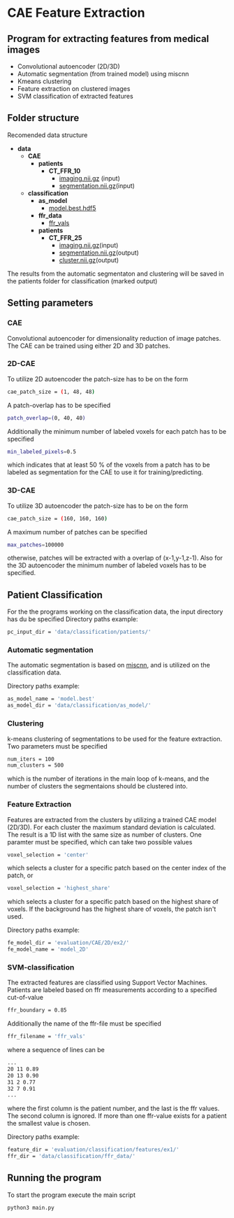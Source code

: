 # CAE Feature Extraction

## Program for extracting features from medical images

- Convolutional autoencoder (2D/3D)
- Automatic segmentation (from trained model) using miscnn
- Kmeans clustering
- Feature extraction on clustered images 
- SVM classification of extracted features 


## Folder structure
Recomended data structure
- __data__
   - __CAE__
     - __patients__
       - __CT\_FFR\_10__
         - [imaging.nii.gz](CAE/patients/CT_FFR_10/imaging.nii.gz) (input)
         - [segmentation.nii.gz](CAE/patients/CT_FFR_10/segmentation.nii.gz)(input)            
   - __classification__
     - __as\_model__
       - [model.best.hdf5](classification/as_model/model.best.hdf5)
     - __ffr\_data__
       - [ffr\_vals](classification/ffr_data/ffr_vals)
     - __patients__
       - __CT\_FFR\_25__
         - [imaging.nii.gz](classification/patients/CT_FFR_25/imaging.nii.gz)(input)
         - [segmentation.nii.gz](classification/patients/CT_FFR_25/segmentation.nii.gz)(output)
         - [cluster.nii.gz](classification/patients/CT_FFR_25/cluster.nii.gz)(output)

The results from the automatic segmentaton and clustering will be saved in the patients folder for classification (marked output)
## Setting parameters
### CAE
Convolutional autoencoder for dimensionality reduction of image patches. The CAE can be trained using either 2D and 3D patches.
### 2D-CAE
To utilize 2D autoencoder the patch-size has to be on the form 
```bash
cae_patch_size = (1, 48, 48)
```
A patch-overlap has to be specified
```bash
patch_overlap=(0, 40, 40)
```
Additionally the minimum number of labeled voxels for each patch has to be specified
```bash
min_labeled_pixels=0.5
```
which indicates that at least 50 % of the voxels from a patch has to be labeled as segmentation for the CAE to use it for training/predicting. 
### 3D-CAE
To utilize 3D autoencoder the patch-size has to be on the form 
```bash
cae_patch_size = (160, 160, 160)
```
A maximum number of patches can be specified
```bash
max_patches=100000
```
otherwise, patches will be extracted with a overlap of (x-1,y-1,z-1). Also for the 3D autoencoder the minimum number of labeled voxels has to be specified.

## Patient Classification
For the the programs working on the classification data, the input directory has du be specified
Directory paths example:
```bash
pc_input_dir = 'data/classification/patients/'
```
### Automatic segmentation
The automatic segmentation is based on [miscnn](https://github.com/frankkramer-lab/MIScnn), and is utilized on the classification data.

Directory paths example:
```bash
as_model_name = 'model.best'
as_model_dir = 'data/classification/as_model/'
```


### Clustering
k-means clustering of segmentations to be used for the feature extraction. Two parameters must be specified
```bash
num_iters = 100
num_clusters = 500
```
which is the number of iterations in the main loop of k-means, and the number of clusters the segmentaions should be clustered into.

### Feature Extraction
Features are extracted from the clusters by utilizing a trained CAE model (2D/3D). For each cluster the maximum standard deviation is calculated. The result is a 1D list with the same size as number of clusters. One paramter must be specified, which can take two possible values 
```bash
voxel_selection = 'center'
```
which selects a cluster for a specific patch based on the center index of the patch, or
```bash
voxel_selection = 'highest_share'
```
which selects a cluster for a specific patch based on the highest share of voxels. If the background has the highest share of voxels, the patch isn't used. 

Directory paths example:
```bash
fe_model_dir = 'evaluation/CAE/2D/ex2/'
fe_model_name = 'model_2D'
```

### SVM-classification 
The extracted features are classified using Support Vector Machines. Patients are labeled based on ffr measurements according to a specified cut-of-value
```bash
ffr_boundary = 0.85
```
Additionally the name of the ffr-file must be specified 
```bash
ffr_filename = 'ffr_vals'
```
where a sequence of lines can be
```bash
...
20 11 0.89
20 13 0.90
31 2 0.77
32 7 0.91
...
```
where the first column is the patient number, and the last is the ffr values. The second column is ignored. If more than one ffr-value exists for a patient the smallest value is chosen. 

Directory paths example:
```bash
feature_dir = 'evaluation/classification/features/ex1/'
ffr_dir = 'data/classification/ffr_data/'
```

## Running the program
To start the program execute the main script
```bash
python3 main.py
```


